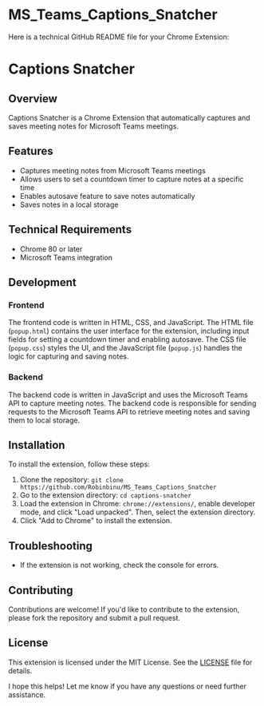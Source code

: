 # MS_Teams_Captions_Snatcher
Here is a technical GitHub README file for your Chrome Extension:

**Captions Snatcher**
=====================

**Overview**
-----------

Captions Snatcher is a Chrome Extension that automatically captures and saves meeting notes for Microsoft Teams meetings.

**Features**
------------

* Captures meeting notes from Microsoft Teams meetings
* Allows users to set a countdown timer to capture notes at a specific time
* Enables autosave feature to save notes automatically
* Saves notes in a local storage

**Technical Requirements**
-------------------------

* Chrome 80 or later
* Microsoft Teams integration

**Development**
--------------

### Frontend

The frontend code is written in HTML, CSS, and JavaScript. The HTML file (`popup.html`) contains the user interface for the extension, including input fields for setting a countdown timer and enabling autosave. The CSS file (`popup.css`) styles the UI, and the JavaScript file (`popup.js`) handles the logic for capturing and saving notes.

### Backend

The backend code is written in JavaScript and uses the Microsoft Teams API to capture meeting notes. The backend code is responsible for sending requests to the Microsoft Teams API to retrieve meeting notes and saving them to local storage.

**Installation**
--------------

To install the extension, follow these steps:

1. Clone the repository: `git clone https://github.com/Robinbinu/MS_Teams_Captions_Snatcher`
2. Go to the extension directory: `cd captions-snatcher`
3. Load the extension in Chrome: `chrome://extensions/`, enable developer mode, and click "Load unpacked". Then, select the extension directory.
4. Click "Add to Chrome" to install the extension.

**Troubleshooting**
-------------------

* If the extension is not working, check the console for errors.

**Contributing**
--------------

Contributions are welcome! If you'd like to contribute to the extension, please fork the repository and submit a pull request.

**License**
---------

This extension is licensed under the MIT License. See the [LICENSE](LICENSE) file for details.


I hope this helps! Let me know if you have any questions or need further assistance.
